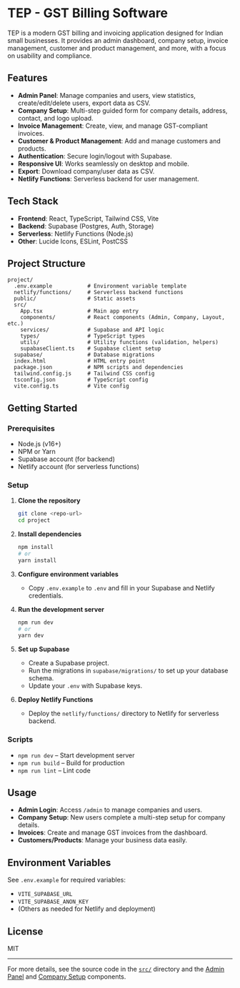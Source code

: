 # TEP - GST Billing Software

TEP is a modern GST billing and invoicing application designed for Indian small businesses. It provides an admin dashboard, company setup, invoice management, customer and product management, and more, with a focus on usability and compliance.

## Features

- **Admin Panel**: Manage companies and users, view statistics, create/edit/delete users, export data as CSV.
- **Company Setup**: Multi-step guided form for company details, address, contact, and logo upload.
- **Invoice Management**: Create, view, and manage GST-compliant invoices.
- **Customer & Product Management**: Add and manage customers and products.
- **Authentication**: Secure login/logout with Supabase.
- **Responsive UI**: Works seamlessly on desktop and mobile.
- **Export**: Download company/user data as CSV.
- **Netlify Functions**: Serverless backend for user management.

## Tech Stack

- **Frontend**: React, TypeScript, Tailwind CSS, Vite
- **Backend**: Supabase (Postgres, Auth, Storage)
- **Serverless**: Netlify Functions (Node.js)
- **Other**: Lucide Icons, ESLint, PostCSS

## Project Structure

```
project/
  .env.example           # Environment variable template
  netlify/functions/     # Serverless backend functions
  public/                # Static assets
  src/
    App.tsx              # Main app entry
    components/          # React components (Admin, Company, Layout, etc.)
    services/            # Supabase and API logic
    types/               # TypeScript types
    utils/               # Utility functions (validation, helpers)
    supabaseClient.ts    # Supabase client setup
  supabase/              # Database migrations
  index.html             # HTML entry point
  package.json           # NPM scripts and dependencies
  tailwind.config.js     # Tailwind CSS config
  tsconfig.json          # TypeScript config
  vite.config.ts         # Vite config
```

## Getting Started

### Prerequisites

- Node.js (v16+)
- NPM or Yarn
- Supabase account (for backend)
- Netlify account (for serverless functions)

### Setup

1. **Clone the repository**
   ```sh
   git clone <repo-url>
   cd project
   ```

2. **Install dependencies**
   ```sh
   npm install
   # or
   yarn install
   ```

3. **Configure environment variables**
   - Copy `.env.example` to `.env` and fill in your Supabase and Netlify credentials.

4. **Run the development server**
   ```sh
   npm run dev
   # or
   yarn dev
   ```

5. **Set up Supabase**
   - Create a Supabase project.
   - Run the migrations in `supabase/migrations/` to set up your database schema.
   - Update your `.env` with Supabase keys.

6. **Deploy Netlify Functions**
   - Deploy the `netlify/functions/` directory to Netlify for serverless backend.

### Scripts

- `npm run dev` – Start development server
- `npm run build` – Build for production
- `npm run lint` – Lint code

## Usage

- **Admin Login**: Access `/admin` to manage companies and users.
- **Company Setup**: New users complete a multi-step setup for company details.
- **Invoices**: Create and manage GST invoices from the dashboard.
- **Customers/Products**: Manage your business data easily.

## Environment Variables

See `.env.example` for required variables:
- `VITE_SUPABASE_URL`
- `VITE_SUPABASE_ANON_KEY`
- (Others as needed for Netlify and deployment)

## License

MIT

---

For more details, see the source code in the [`src/`](src) directory and the [Admin Panel](src/components/Admin/AdminPanel.tsx) and [Company Setup](src/components/Company/CompanySetup.tsx) components.
